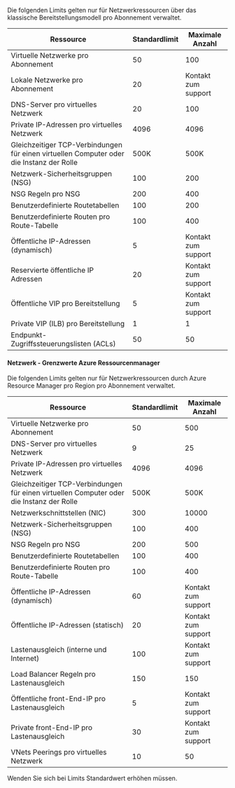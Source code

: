Die folgenden Limits gelten nur für Netzwerkressourcen über das klassische Bereitstellungsmodell pro Abonnement verwaltet.

Ressource| Standardlimit | Maximale Anzahl
--- | --- | --- 
Virtuelle Netzwerke pro Abonnement | 50 | 100
Lokale Netzwerke pro Abonnement | 20 | Kontakt zum support
DNS-Server pro virtuelles Netzwerk | 20 | 100
Private IP-Adressen pro virtuelles Netzwerk | 4096 | 4096
Gleichzeitiger TCP-Verbindungen für einen virtuellen Computer oder die Instanz der Rolle | 500K | 500K 
Netzwerk-Sicherheitsgruppen (NSG) | 100 | 200
NSG Regeln pro NSG | 200 | 400
Benutzerdefinierte Routetabellen | 100 | 200
Benutzerdefinierte Routen pro Route-Tabelle | 100 | 400
Öffentliche IP-Adressen (dynamisch) | 5 | Kontakt zum support
Reservierte öffentliche IP Adressen | 20 | Kontakt zum support
Öffentliche VIP pro Bereitstellung | 5 | Kontakt zum support
Private VIP (ILB) pro Bereitstellung | 1 | 1
Endpunkt-Zugriffssteuerungslisten (ACLs) | 50 | 50


#### <a name="azure-resource-manager-virtual-networking-limits"></a>Netzwerk - Grenzwerte Azure Ressourcenmanager

Die folgenden Limits gelten nur für Netzwerkressourcen durch Azure Resource Manager pro Region pro Abonnement verwaltet.

Ressource| Standardlimit | Maximale Anzahl
--- | --- | ---
Virtuelle Netzwerke pro Abonnement | 50 | 500
DNS-Server pro virtuelles Netzwerk | 9 | 25
Private IP-Adressen pro virtuelles Netzwerk | 4096 | 4096
Gleichzeitiger TCP-Verbindungen für einen virtuellen Computer oder die Instanz der Rolle | 500K |500K
Netzwerkschnittstellen (NIC) | 300 | 10000
Netzwerk-Sicherheitsgruppen (NSG) | 100 | 400
NSG Regeln pro NSG | 200 | 500
Benutzerdefinierte Routetabellen | 100 | 400
Benutzerdefinierte Routen pro Route-Tabelle | 100 | 400
Öffentliche IP-Adressen (dynamisch) | 60 | Kontakt zum support
Öffentliche IP-Adressen (statisch) | 20 | Kontakt zum support
Lastenausgleich (interne und Internet) | 100 | Kontakt zum support
Load Balancer Regeln pro Lastenausgleich | 150 | 150
Öffentliche front-End-IP pro Lastenausgleich | 5 | Kontakt zum support
Private front-End-IP pro Lastenausgleich | 30 | Kontakt zum support
VNets Peerings pro virtuelles Netzwerk | 10 | 50

Wenden Sie sich bei Limits Standardwert erhöhen müssen.
